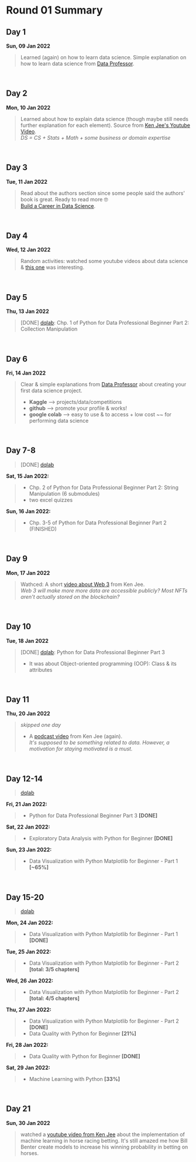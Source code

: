 # Round 01 Summary

## Day 1
**Sun, 09 Jan 2022**<br>
> Learned (again) on how to learn data science. Simple explanation on how to learn data science from [Data Professor](https://youtu.be/oR670Txwh88).
<br>

## Day 2
**Mon, 10 Jan 2022**<br>
> Learned about how to explain data science (though maybe still needs further explanation for each element).
> Source from [Ken Jee's Youtube Video](https://youtu.be/rEWPqw6rMGI).<br>
> *DS = CS + Stats + Math + some business or domain expertise*
<br>

## Day 3
**Tue, 11 Jan 2022**<br>
> Read about the authors section since some people said the authors' book is great. Ready to read more 🤓<br>
> [Build a Career in Data Science](https://livebook.manning.com/book/build-a-career-in-data-science/about-the-authors/).
<br>

## Day 4
**Wed, 12 Jan 2022**<br>
> Random activities: watched some youtube videos about data science & [this one](https://youtu.be/_7ylX4UOBjk) was interesting.
<br>

## Day 5
**Thu, 13 Jan 2022**<br>
> [DONE] [dqlab](https://dqlab.id/):
> Chp. 1 of Python for Data Professional Beginner Part 2: Collection Manipulation
<br>

## Day 6
**Fri, 14 Jan 2022**<br>
> Clear & simple explanations from [Data Professor](https://youtu.be/WXy10mi7Akc) about creating your first data science project.
> * **Kaggle** --> projects/data/competitions
> * **github** --> promote your profile & works!
> * **google colab** --> easy to use & to access + low cost ~~ for performing data science
<br>

## Day 7-8
> [DONE] [dqlab](https://dqlab.id/)

**Sat, 15 Jan 2022:**<br>
> * Chp. 2 of Python for Data Professional Beginner Part 2: String Manipulation (6 submodules)
> * two excel quizzes

**Sun, 16 Jan 2022:**<br>
> * Chp. 3-5 of Python for Data Professional Beginner Part 2 (FINISHED)
<br>

## Day 9
**Mon, 17 Jan 2022**<br>
> Wathced: A short [video about Web 3](https://youtu.be/0jTtHYie3CU) from Ken Jee.<br>
> *Web 3 will make more more data are accessible publicly? Most NFTs aren't actually stored on the blockchain?*
<br>

## Day 10
**Tue, 18 Jan 2022**<br>
> [DONE] [dqlab](https://dqlab.id/):
> Python for Data Professional Beginner Part 3
> * It was about Object-oriented programming (OOP): Class & its attributes
<br>

## Day 11
**Thu, 20 Jan 2022**<br>
> *skipped one day*
> * A [podcast video](https://youtu.be/FtGCAGJkPBk) from Ken Jee (again).<br>
> *It's supposed to be something related to data. However, a motivation for staying motivated is a must.*
<br>

## Day 12-14
> [dqlab](https://dqlab.id/)

**Fri, 21 Jan 2022:**<br>
> * Python for Data Professional Beginner Part 3 **\[DONE\]**

**Sat, 22 Jan 2022:**<br>
> * Exploratory Data Analysis with Python for Beginner **\[DONE\]**

**Sun, 23 Jan 2022:**<br>
> * Data Visualization with Python Matplotlib for Beginner - Part 1 **\[~65%\]**
<br>

## Day 15-20
> [dqlab](https://dqlab.id/)

**Mon, 24 Jan 2022:**<br>
> * Data Visualization with Python Matplotlib for Beginner - Part 1 **\[DONE\]**

**Tue, 25 Jan 2022:**<br>
> * Data Visualization with Python Matplotlib for Beginner - Part 2 **\[total: 3/5 chapters\]**

**Wed, 26 Jan 2022:**<br>
> * Data Visualization with Python Matplotlib for Beginner - Part 2 **\[total: 4/5 chapters\]**

**Thu, 27 Jan 2022:**<br>
> * Data Visualization with Python Matplotlib for Beginner - Part 2 **\[DONE\]**
> * Data Quality with Python for Beginner **\[21%\]**

**Fri, 28 Jan 2022:**<br>
> * Data Quality with Python for Beginner **\[DONE\]**

**Sat, 29 Jan 2022:**<br>
> * Machine Learning with Python **\[33%\]**
<br>

## Day 21
**Sun, 30 Jan 2022**<br>
> watched a [youtube video from Ken Jee](https://youtu.be/KEeUR8UDy-s) about the implementation of machine learning in horse racing betting. It's still amazed me how Bill Benter create models to increase his winning probability in betting on horses.
<br>
